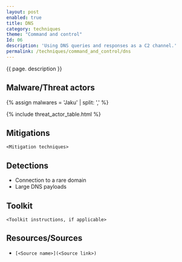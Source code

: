 ```yaml
---
layout: post
enabled: true
title: DNS
category: techniques
theme: "Command and control"
Id: 06
description: 'Using DNS queries and responses as a C2 channel.'
permalink: /techniques/command_and_control/dns
---
```

{{ page. description }}

## Malware/Threat actors

{% assign malwares = 'Jaku' | split: ',' %}

{% include threat_actor_table.html %}



## Mitigations

`<Mitigation techniques>`

## Detections

* Connection to a rare domain
* Large DNS payloads

## Toolkit

`<Toolkit instructions, if applicable>`

## Resources/Sources

* `[<Source name>](<Source link>)`

